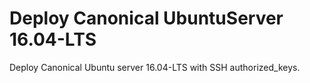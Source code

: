 # Deploy Canonical UbuntuServer 16.04-LTS

Deploy Canonical Ubuntu server 16.04-LTS with SSH authorized_keys.
